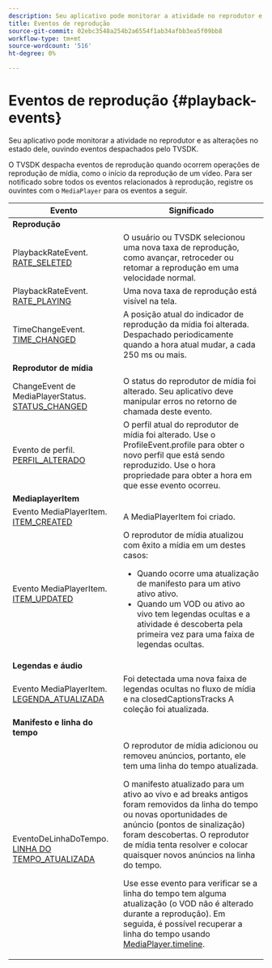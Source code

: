 ```yaml
---
description: Seu aplicativo pode monitorar a atividade no reprodutor e as alterações no estado dele, ouvindo eventos despachados pelo TVSDK.
title: Eventos de reprodução
source-git-commit: 02ebc3548a254b2a6554f1ab34afbb3ea5f09bb8
workflow-type: tm+mt
source-wordcount: '516'
ht-degree: 0%

---
```


# Eventos de reprodução {#playback-events}

Seu aplicativo pode monitorar a atividade no reprodutor e as alterações no estado dele, ouvindo eventos despachados pelo TVSDK.

O TVSDK despacha eventos de reprodução quando ocorrem operações de reprodução de mídia, como o início da reprodução de um vídeo. Para ser notificado sobre todos os eventos relacionados à reprodução, registre os ouvintes com o `MediaPlayer` para os eventos a seguir.

<table frame="all" colsep="1" rowsep="1" id="table_922EEA3DE0BD47BA982E11F890CA0A6B"> 
 <thead> 
  <tr rowsep="1"> 
   <th colname="1" class="entry"> Evento </th> 
   <th colname="2" class="entry"> Significado </th> 
  </tr> 
 </thead>
 <tbody> 
  <tr rowsep="1"> 
   <td colname="1"><b>Reprodução</b> </td> 
   <td colname="2"> </td>
  </tr> 
  <tr rowsep="1"> 
   <td colname="1">PlaybackRateEvent.<a href="https://help.adobe.com/en_US/primetime/api/psdk/asdoc-dhls_1.4/com/adobe/mediacore/events/PlaybackRateEvent.html#RATE_SELECTED" format="html" scope="external"> RATE_SELETED</a> </td> 
   <td colname="2"> O usuário ou TVSDK selecionou uma nova taxa de reprodução, como avançar, retroceder ou retomar a reprodução em uma velocidade normal. </td> 
  </tr> 
  <tr rowsep="1"> 
   <td colname="1">PlaybackRateEvent.<a href="https://help.adobe.com/en_US/primetime/api/psdk/asdoc-dhls_1.4/com/adobe/mediacore/events/PlaybackRateEvent.html#RATE_PLAYING" format="html" scope="external"> RATE_PLAYING</a> </td> 
   <td colname="2"> Uma nova taxa de reprodução está visível na tela. </td> 
  </tr> 
  <tr rowsep="1"> 
   <td colname="1"> TimeChangeEvent.<a href="https://help.adobe.com/en_US/primetime/api/psdk/asdoc-dhls_1.4/com/adobe/mediacore/events/TimeChangeEvent.html#TIME_CHANGED" format="html" scope="external"> TIME_CHANGED</a> </td> 
   <td colname="2"> A posição atual do indicador de reprodução da mídia foi alterada. Despachado periodicamente quando a hora atual mudar, a cada 250 ms ou mais. </td> 
  </tr> 
  <tr rowsep="1"> 
   <td colname="1"><b>Reprodutor de mídia</b> </td> 
   <td colname="2"> </td>
  </tr> 
  <tr rowsep="1"> 
   <td colname="1">ChangeEvent de MediaPlayerStatus.<a href="https://help.adobe.com/en_US/primetime/api/psdk/asdoc-dhls_1.4/com/adobe/mediacore/events/MediaPlayerStatusChangeEvent.html#STATUS_CHANGED" format="html" scope="external"> STATUS_CHANGED</a> </td> 
   <td colname="2"> O status do reprodutor de mídia foi alterado. Seu aplicativo deve manipular erros no retorno de chamada deste evento. </td> 
  </tr> 
  <tr rowsep="1"> 
   <td colname="1">Evento de perfil.<a href="https://help.adobe.com/en_US/primetime/api/psdk/asdoc-dhls_1.4/com/adobe/mediacore/events/ProfileEvent.html#PROFILE_CHANGED" format="html" scope="external"> PERFIL_ALTERADO</a> </td> 
   <td colname="2">O perfil atual do reprodutor de mídia foi alterado. Use o <span class="codeph"> ProfileEvent.profile</span> para obter o novo perfil que está sendo reproduzido. Use o <span class="codeph"> hora</span> propriedade para obter a hora em que esse evento ocorreu. </td> 
  </tr> 
  <tr rowsep="1"> 
   <td colname="1"><b>MediaplayerItem</b> </td> 
   <td colname="2"> </td>
  </tr> 
  <tr rowsep="1"> 
   <td colname="1">Evento MediaPlayerItem.<a href="https://help.adobe.com/en_US/primetime/api/psdk/asdoc-dhls_1.4/com/adobe/mediacore/events/MediaPlayerItemEvent.html#ITEM_CREATED" format="html" scope="external"> ITEM_CREATED</a> </td> 
   <td colname="2">A <span class="codeph"> MediaPlayerItem</span> foi criado. </td> 
  </tr> 
  <tr rowsep="1"> 
   <td colname="1">Evento MediaPlayerItem.<a href="https://help.adobe.com/en_US/primetime/api/psdk/asdoc-dhls_1.4/com/adobe/mediacore/events/MediaPlayerItemEvent.html#ITEM_UPDATED" format="html" scope="external"> ITEM_UPDATED</a> </td> 
   <td colname="2">O reprodutor de mídia atualizou com êxito a mídia em um destes casos: 
    <ul id="ul_E4D1A1D468544C3B9F8046E9B68A956D"> 
     <li id="li_35A2A417BF924E039D9CB36CFBCDFEB6">Quando ocorre uma atualização de manifesto para um ativo ativo ativo. </li> 
     <li id="li_E7AB380C212B4011B07C3B313282681C">Quando um VOD ou ativo ao vivo tem legendas ocultas e a atividade é descoberta pela primeira vez para uma faixa de legendas ocultas. </li> 
    </ul> </td> 
  </tr> 
  <tr rowsep="1"> 
   <td colname="1"><b>Legendas e áudio</b> </td> 
   <td colname="2"> </td>
  </tr> 
  <tr rowsep="1"> 
   <td colname="1"> Evento MediaPlayerItem.<a href="https://help.adobe.com/en_US/primetime/api/psdk/asdoc-dhls_1.4/com/adobe/mediacore/events/MediaPlayerItemEvent.html#CAPTION_UPDATED" format="html" scope="external"> LEGENDA_ATUALIZADA</a> </td> 
   <td colname="2">Foi detectada uma nova faixa de legendas ocultas no fluxo de mídia e na <span class="codeph"> closedCaptionsTracks</span> A coleção foi atualizada. </td> 
  </tr> 
  <tr rowsep="1"> 
   <td colname="1"><b>Manifesto e linha do tempo</b> </td> 
   <td colname="2"> </td>
  </tr> 
  <tr rowsep="0"> 
   <td colname="1">EventoDeLinhaDoTempo.<a href="https://help.adobe.com/en_US/primetime/api/psdk/asdoc-dhls_1.4/com/adobe/mediacore/events/TimelineEvent.html#TIMELINE_UPDATED" format="html" scope="external"> LINHA DO TEMPO_ATUALIZADA</a> </td> 
   <td colname="2">O reprodutor de mídia adicionou ou removeu anúncios, portanto, ele tem uma linha do tempo atualizada. <p>O manifesto atualizado para um ativo ao vivo e ad breaks antigos foram removidos da linha do tempo ou novas oportunidades de anúncio (pontos de sinalização) foram descobertas. O reprodutor de mídia tenta resolver e colocar quaisquer novos anúncios na linha do tempo. </p> <p> Use esse evento para verificar se a linha do tempo tem alguma atualização (o VOD não é alterado durante a reprodução). Em seguida, é possível recuperar a linha do tempo usando <a href="https://help.adobe.com/en_US/primetime/api/psdk/asdoc-dhls_1.4/com/adobe/mediacore/MediaPlayer.html#timeline" format="html" scope="external"> MediaPlayer.timeline</a>. </p> </td> 
  </tr> 
 </tbody> 
</table>
